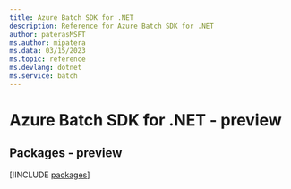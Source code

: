 ```yaml
---
title: Azure Batch SDK for .NET
description: Reference for Azure Batch SDK for .NET
author: paterasMSFT
ms.author: mipatera
ms.data: 03/15/2023
ms.topic: reference
ms.devlang: dotnet
ms.service: batch
---
```

# Azure Batch SDK for .NET - preview
## Packages - preview
[!INCLUDE [packages](batch-index.md)]